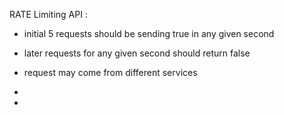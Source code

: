 RATE Limiting API :

- initial 5 requests should be sending true in any given second
- later requests for any given second should return false
- request may come from different services


-
- 